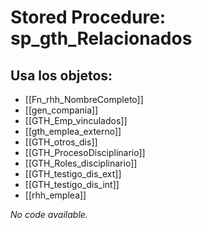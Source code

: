 # Stored Procedure: sp_gth_Relacionados

## Usa los objetos:
- [[Fn_rhh_NombreCompleto]]
- [[gen_compania]]
- [[GTH_Emp_vinculados]]
- [[gth_emplea_externo]]
- [[GTH_otros_dis]]
- [[GTH_ProcesoDisciplinario]]
- [[GTH_Roles_disciplinario]]
- [[GTH_testigo_dis_ext]]
- [[GTH_testigo_dis_int]]
- [[rhh_emplea]]

*No code available.*
